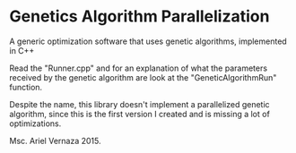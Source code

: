 Genetics Algorithm Parallelization
================

A generic optimization software that uses genetic algorithms, implemented in C++

Read the  "Runner.cpp" and for an explanation of what the parameters received by the genetic algorithm
are look at the "GeneticAlgorithmRun" function.

Despite the name, this library doesn't implement a parallelized genetic algorithm, since this is the first version I created and is missing a lot of optimizations.


Msc. Ariel Vernaza 2015.